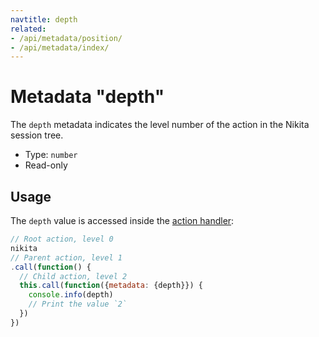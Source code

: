 ```yaml
---
navtitle: depth
related:
- /api/metadata/position/
- /api/metadata/index/
---
```


# Metadata "depth"

The `depth` metadata indicates the level number of the action in the Nikita session tree.

* Type: `number`
* Read-only

## Usage

The `depth` value is accessed inside the [action handler](/current/api/handler/):

```js
// Root action, level 0
nikita
// Parent action, level 1
.call(function() {
  // Child action, level 2
  this.call(function({metadata: {depth}}) {
    console.info(depth)
    // Print the value `2`
  })
})
```
